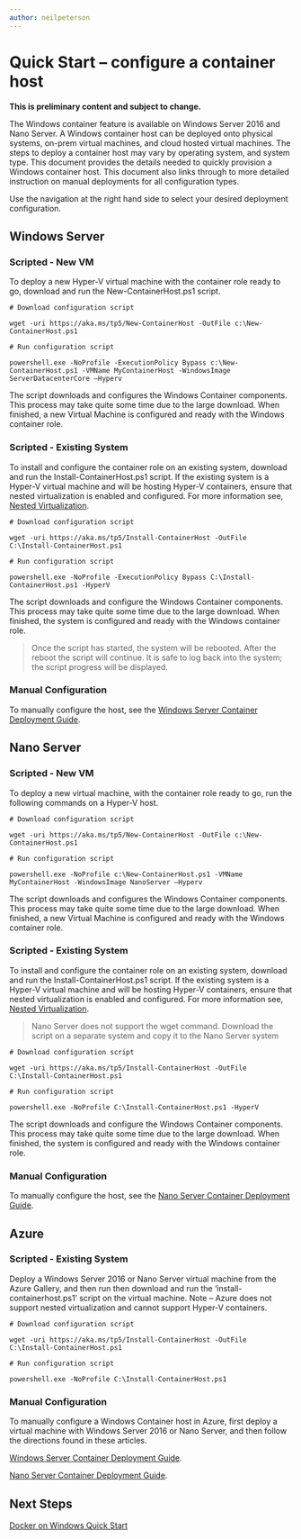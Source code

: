 ```yaml
---
author: neilpeterson
---
```


# Quick Start – configure a container host

**This is preliminary content and subject to change.** 

The Windows container feature is available on Windows Server 2016 and Nano Server. A Windows container host can be deployed onto physical systems, on-prem virtual machines, and cloud hosted virtual machines. The steps to deploy a container host may vary by operating system, and system type. This document provides the details needed to quickly provision a Windows container host. This document also links through to more detailed instruction on manual deployments for all configuration types.

Use the navigation at the right hand side to select your desired deployment configuration.

## Windows Server

### Scripted - New VM <!--1-->

To deploy a new Hyper-V virtual machine with the container role ready to go, download and run the New-ContainerHost.ps1 script.

```none
# Download configuration script

wget -uri https://aka.ms/tp5/New-ContainerHost -OutFile c:\New-ContainerHost.ps1

# Run configuration script

powershell.exe -NoProfile -ExecutionPolicy Bypass c:\New-ContainerHost.ps1 -VMName MyContainerHost -WindowsImage ServerDatacenterCore –Hyperv
```
The script downloads and configures the Windows Container components. This process may take quite some time due to the large download. When finished, a new Virtual Machine is configured and ready with the Windows container role.

### Scripted - Existing System <!--1-->

To install and configure the container role on an existing system, download and run the Install-ContainerHost.ps1 script. If the existing system is a Hyper-V virtual machine and will be hosting Hyper-V containers, ensure that nested virtualization is enabled and configured. For more information see, [Nested Virtualization](https://msdn.microsoft.com/virtualization/hyperv_on_windows/windows_welcome).

```none
# Download configuration script

wget -uri https://aka.ms/tp5/Install-ContainerHost -OutFile C:\Install-ContainerHost.ps1

# Run configuration script

powershell.exe -NoProfile -ExecutionPolicy Bypass C:\Install-ContainerHost.ps1 -HyperV
```

The script downloads and configure the Windows Container components. This process may take quite some time due to the large download. When finished, the system is configured and ready with the Windows container role.

> Once the script has started, the system will be rebooted. After the reboot the script will continue. It is safe to log back into the system; the script progress will be displayed.

### Manual Configuration <!--2-->

To manually configure the host, see the [Windows Server Container Deployment Guide](../deployment/deployment.md).

## Nano Server

### Scripted - New VM <!--2-->

To deploy a new virtual machine, with the container role ready to go, run the following commands on a Hyper-V host.

```none
# Download configuration script

wget -uri https://aka.ms/tp5/New-ContainerHost -OutFile c:\New-ContainerHost.ps1

# Run configuration script

powershell.exe -NoProfile c:\New-ContainerHost.ps1 -VMName MyContainerHost -WindowsImage NanoServer –Hyperv
```

The script downloads and configures the Windows Container components. This process may take quite some time due to the large download. When finished, a new Virtual Machine is configured and ready with the Windows container role.

### Scripted - Existing System <!--2-->

To install and configure the container role on an existing system, download and run the Install-ContainerHost.ps1 script. If the existing system is a Hyper-V virtual machine and will be hosting Hyper-V containers, ensure that nested virtualization is enabled and configured. For more information see, [Nested Virtualization]( https://msdn.microsoft.com/virtualization/hyperv_on_windows/windows_welcome).

> Nano Server does not support the wget command. Download the script on a separate system and copy it to the Nano Server system

```none
# Download configuration script

wget -uri https://aka.ms/tp5/Install-ContainerHost -OutFile C:\Install-ContainerHost.ps1

# Run configuration script

powershell.exe -NoProfile C:\Install-ContainerHost.ps1 -HyperV
```

The script downloads and configure the Windows Container components. This process may take quite some time due to the large download. When finished, the system is configured and ready with the Windows container role.

### Manual Configuration <!--3-->

To manually configure the host, see the [Nano Server Container Deployment Guide](../deployment/deployment_nano.md).

## Azure

### Scripted - Existing System <!--3-->

Deploy a Windows Server 2016 or Nano Server virtual machine from the Azure Gallery, and then run then download and run the ‘install-containerhost.ps1’ script on the virtual machine. Note – Azure does not support nested virtualization and cannot support Hyper-V containers.

```none
# Download configuration script

wget -uri https://aka.ms/tp5/Install-ContainerHost -OutFile C:\Install-ContainerHost.ps1

# Run configuration script

powershell.exe -NoProfile C:\Install-ContainerHost.ps1
```

### Manual Configuration <!--1-->

To manually configure a Windows Container host in Azure, first deploy a virtual machine with Windows Server 2016 or Nano Server, and then follow the directions found in these articles.

[Windows Server Container Deployment Guide](../deployment/deployment.md).

[Nano Server Container Deployment Guide](../deployment/deployment_nano.md).

## Next Steps

[Docker on Windows Quick Start](./manage_docker.md)
